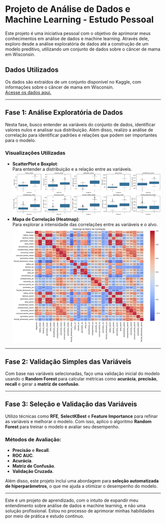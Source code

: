 # Projeto de Análise de Dados e Machine Learning - Estudo Pessoal

Este projeto é uma iniciativa pessoal com o objetivo de aprimorar meus conhecimentos em análise de dados e machine learning. Através dele, exploro desde a análise exploratória de dados até a construção de um modelo preditivo, utilizando um conjunto de dados sobre o câncer de mama em Wisconsin.

## Dados Utilizados

Os dados são extraídos de um conjunto disponível no Kaggle, com informações sobre o câncer de mama em Wisconsin.  
[Acesse os dados aqui.](https://www.kaggle.com/datasets/uciml/breast-cancer-wisconsin-data/data)

---

## Fase 1: Análise Exploratória de Dados

Nesta fase, busco entender as variáveis do conjunto de dados, identificar valores nulos e analisar sua distribuição. Além disso, realizo a análise de correlação para identificar padrões e relações que podem ser importantes para o modelo.

### Visualizações Utilizadas
- **ScatterPlot e Boxplot**:  
  Para entender a distribuição e a relação entre as variáveis.
  ![Gráfico de dispersão e boxplot](grafico.png)
- **Mapa de Correlação (Heatmap)**:  
  Para explorar a intensidade das correlações entre as variáveis e o alvo.
  ![Mapa de correlação](heatmap.png)

---

## Fase 2: Validação Simples das Variáveis

Com base nas variáveis selecionadas, faço uma validação inicial do modelo usando o **Random Forest** para calcular métricas como **acurácia**, **precisão**, **recall** e gerar a **matriz de confusão**.

---

## Fase 3: Seleção e Validação das Variáveis

Utilizo técnicas como **RFE**, **SelectKBest** e **Feature Importance** para refinar as variáveis e melhorar o modelo. Com isso, aplico o algoritmo **Random Forest** para treinar o modelo e avaliar seu desempenho.

### Métodos de Avaliação:
- **Precisão** e **Recall**.
- **ROC AUC**.
- **Acurácia**.
- **Matriz de Confusão**.
- **Validação Cruzada**.

Além disso, este projeto inclui uma abordagem para **seleção automatizada de hiperparâmetros**, o que me ajuda a otimizar o desempenho do modelo.

---

Este é um projeto de aprendizado, com o intuito de expandir meu entendimento sobre análise de dados e machine learning, e não uma solução profissional. Estou no processo de aprimorar minhas habilidades por meio de prática e estudo contínuo.
